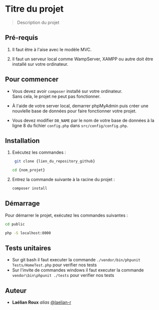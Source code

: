# Titre du projet  
> Description du projet  


## Pré-requis  

1. Il faut être à l'aise avec le modèle MVC. 
 
2. Il faut un serveur local comme WampServer, XAMPP ou autre doit être installé sur votre ordinateur.


## Pour commencer  

- Vous devez avoir `composer` installé sur votre ordinateur.  
  Sans cela, le projet ne peut pas fonctionner.  

- À l'aide de votre server local, demarrer phpMyAdmin puis créer une nouvlelle base de données pour faire fonctionner votre projet.

- Vous devez modifier `DB_NAME` par le nom de votre base de données à la ligne 8 du fichier `config.php` dans `src/config/config.php`.


## Installation  

1. Exécutez les commandes :  
   ```sh
    git clone {lien_du_repository_github}
    ```

    ```sh
    cd {nom_projet}
    ```

2. Entrez la commande suivante à la racine du projet :
    ```sh
    composer install
    ```


## Démarrage

Pour démarrer le projet, exécutez les commandes suivantes :
```sh
cd public
```

```sh
php -S localhost:8000
```

## Tests unitaires
- Sur git bash il faut executer la commande `./vendor/bin/phpunit Tests/HomeTest.php` pour verifier nos tests
- Sur l'invite de commandes windows il faut executer la commande `vendor\bin\phpunit ./tests` pour verifier nos tests

## Auteur

* **Laélian Roux** _alias_ [@laelian-r](https://github.com/laelian-r)